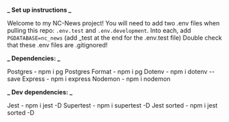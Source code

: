 **_ Set up instructions _**

Welcome to my NC-News project! You will need to add two .env files when pulling this repo: `.env.test` and `.env.development`. Into each, add `PGDATABASE=nc_news` (add \_test at the end for the .env.test file) Double check that these .env files are .gitignored!

**_ Dependencies: _**

Postgres - npm i pg
Postgres Format - npm i pg
Dotenv - npm i dotenv --save
Express - npm i express
Nodemon - npm i nodemon

**_ Dev dependencies: _**

Jest - npm i jest -D
Supertest - npm i supertest -D
Jest sorted - npm i jest sorted -D
